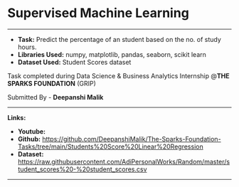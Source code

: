 # Supervised Machine Learning
---

* **Task:** Predict the percentage of an student based on the no. of study hours.
* **Libraries Used:** numpy, matplotlib, pandas, seaborn, scikit learn
* **Dataset Used:** Student Scores dataset

Task completed during Data Science & Business Analytics Internship @**THE SPARKS FOUNDATION** (GRIP)

Submitted By -
**Deepanshi Malik**

---

**Links:**

* **Youtube:** 
* **Github:** https://github.com/DeepanshiMalik/The-Sparks-Foundation-Tasks/tree/main/Students%20Score%20Linear%20Regression
* **Dataset:** https://raw.githubusercontent.com/AdiPersonalWorks/Random/master/student_scores%20-%20student_scores.csv

---
